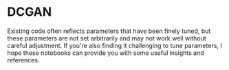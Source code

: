 # DCGAN
Existing code often reflects parameters that have been finely tuned, but these parameters are not set arbitrarily and may not work well without careful adjustment. If you're also finding it challenging to tune parameters, I hope these notebooks can provide you with some useful insights and references.
